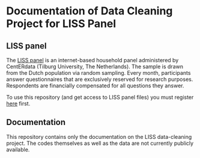 # Documentation of Data Cleaning Project for LISS Panel

## LISS panel

The [LISS panel](https://www.lissdata.nl/) is an internet-based household panel administered by CentERdata (Tilburg University, The Netherlands). The sample is drawn from the Dutch population via random sampling. Every month, participants answer questionnaires that are exclusively reserved for research purposes. Respondents are financially compensated for all questions they answer.


To use this repository (and get access to LISS panel files) you must register [here](https://www.dataarchive.lissdata.nl/) first.

## Documentation
 This repository contains only the documentation on the LISS data-cleaning project. The codes themselves as well as the data are not currently publicly available.  
